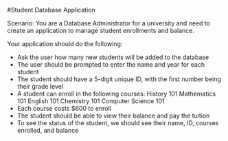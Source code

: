 #Student Database Application

Scenario: You are a Database Administrator for a university and need to create an application to manage student enrollments and balance.

Your application should do the following:

- Ask the user how many new students will be added to the database
- The user should be prompted to enter the name and year for each student
- The student should have a 5-digit unique ID, with the first number being their grade level
- A student can enroll in the following courses: History 101 Mathematics 101 English 101 Chemistry 101 Computer Science 101
- Each course costs $600 to enroll
- The student should be able to view their balance and pay the tuition
- To see the status of the student, we should see their name, ID, courses enrolled, and balance